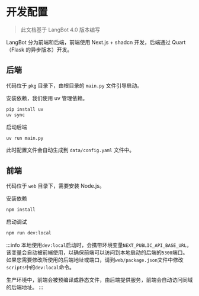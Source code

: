# 开发配置

> 此文档基于 LangBot 4.0 版本编写

LangBot 分为前端和后端，前端使用 Next.js + shadcn 开发，后端通过 Quart（Flask 的异步版本）开发。

## 后端

代码位于 `pkg` 目录下，由根目录的 `main.py` 文件引导启动。  

安装依赖，我们使用 uv 管理依赖。

```bash
pip install uv
uv sync
```

启动后端

```bash
uv run main.py
```

此时配置文件会自动生成到 `data/config.yaml` 文件中。

## 前端

代码位于 `web` 目录下，需要安装 Node.js。

安装依赖

```bash
npm install
```

启动调试

```bash
npm run dev:local
```

:::info
本地使用`dev:local`启动时，会携带环境变量`NEXT_PUBLIC_API_BASE_URL`，该变量会自动被前端使用，以确保前端可以访问到本地启动的后端的`5300`端口。如果您需要修改所使用的后端地址或端口，请到`web/package.json`文件中修改`scripts`中的`dev:local`命令。

生产环境中，前端会被预编译成静态文件，由后端提供服务，前端会自动访问同域的后端地址。
:::